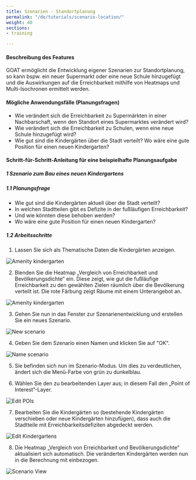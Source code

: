 ```yaml
---
title: Szenarien - Standortplanung
permalink: "/de/tutorials/scenario-location/"
weight: 40
sections:
- training

---
```

#### Beschreibung des Features

GOAT ermöglicht die Entwicklung eigener Szenarien zur Standortplanung, so kann bspw. ein neuer Supermarkt oder eine neue Schule hinzugefügt und die Auswirkungen auf die Erreichbarkeit mithilfe von Heatmaps und Multi-Isochronen ermittelt werden.

#### Mögliche Anwendungsfälle (Planungsfragen)

* Wie verändert sich die Erreichbarkeit zu Supermärkten in einer Nachbarschaft, wenn den Standort eines Supermarktes verändert wird?
* Wie verändert sich die Erreichbarkeit zu Schulen, wenn eine neue Schule hinzugefügt wird?
* Wie gut sind die Kindergärten über die Stadt verteilt? Wo wäre eine gute Position für einen neuen Kindergarten?

#### Schritt-für-Schritt-Anleitung für eine beispielhafte Planungsaufgabe

##### 1 Szenario zum Bau eines neuen Kindergartens

##### 1.1 Planungsfrage

* Wie gut sind die Kindergärten aktuell über die Stadt verteilt?
* In welchen Stadtteilen gibt es Defizite in der fußläufigen Erreichbarkeit?
* Und wie könnten diese behoben werden?
* Wo wäre eine gute Position für einen neuen Kindergarten?

##### 1.2 Arbeitsschritte

1. Lassen Sie sich als Thematische Daten die Kindergärten anzeigen.

<img src="/images/training_materials/Scenario_POIs/kindergarten.png" alt="Amenity kindergarten" style="max-height:250px;"/>

2. Blenden Sie die Heatmap „Vergleich von Erreichbarkeit und Bevölkerungsdichte” ein. Diese zeigt, wie gut die fußläufige Erreichbarkeit zu den gewählten Zielen räumlich über die Bevölkerung verteilt ist. Die rote Färbung zeigt Räume mit einem Unterangebot an.

<img src="/images/training_materials/Scenario_POIs/accessibility_population_heatmap.png" alt="Amenity kindergarten"/>

3. Gehen Sie nun in das Fenster zur Szenarienentwicklung und erstellen Sie ein neues Szenario.

<img src="/images/training_materials/Scenario_POIs/create_scenario.png"  alt="New scenario" style="max-height:300px;"/>

4. Geben Sie dem Szenario einen Namen und klicken Sie auf "OK".

<img src="/images/training_materials/Scenario_POIs/name_scenario.png" alt="Name scenario" style="max-height:170px;"/>

5. Sie befinden sich nun im Szenario-Modus. Um dies zu verdeutlichen, ändert sich die Menü-Farbe von grün zu dunkelblau.

6. Wählen Sie den zu bearbeitenden Layer aus; in diesem Fall den „Point of Interest”-Layer.

<img src="/images/training_materials/Scenario_POIs/poi.png" alt="Edit POIs" style="max-height:200px;"/>

7. Bearbeiten Sie die Kindergärten so (bestehende Kindergärten verschieben oder neue Kindergärten hinzufügen), dass auch die Stadtteile mit Erreichbarkeitsdefiziten abgedeckt werden. 

<img src="/images/training_materials/Scenario_POIs/edit_tools.png" alt="Edit Kindergartens" style="max-height:120px;"/>

8. Die Heatmap „Vergleich von Erreichbarkeit und Bevölkerungsdichte” aktualisiert sich automatisch. Die veränderten Kindergärten werden nun in die Berechnung mit einbezogen.

<img src="/images/training_materials/Scenario_POIs/new_kindergarten.png" alt="Scenario View"/>